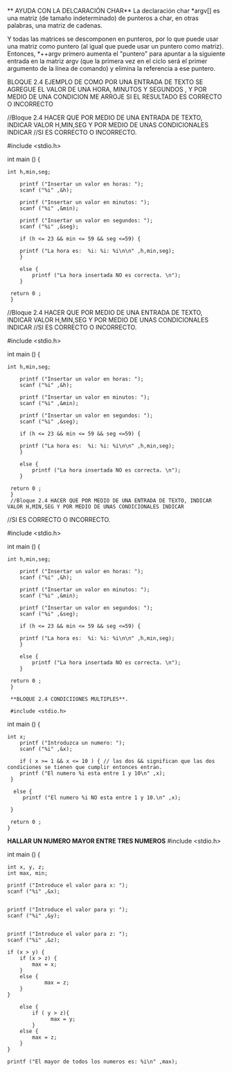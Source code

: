 ** AYUDA CON LA DELCARACIÓN CHAR**
La declaración char *argv[] es una matriz (de tamaño indeterminado) de punteros a char, en otras palabras, una matriz de cadenas.

Y todas las matrices se descomponen en punteros, por lo que puede usar una matriz como puntero (al igual que puede usar un puntero como matriz). Entonces, *++argv primero aumenta el "puntero" para apuntar a la siguiente entrada en la matriz argv (que la primera vez en el ciclo será el primer argumento de la línea de comando) y elimina la referencia a ese puntero.


BLOQUE 2.4 EJEMPLO DE COMO POR UNA ENTRADA DE TEXTO SE AGREGUE EL VALOR DE UNA HORA, MINUTOS Y SEGUNDOS , Y POR MEDIO DE UNA CONDICION ME ARROJE SI EL RESULTADO ES CORRECTO O INCORRECTO

//Bloque 2.4 HACER QUE POR MEDIO DE UNA ENTRADA DE TEXTO, INDICAR VALOR H,MIN,SEG Y POR MEDIO DE UNAS CONDICIONALES INDICAR
//SI ES CORRECTO O INCORRECTO. 

#include <stdio.h>
 
 int main () {

    int h,min,seg;

        printf ("Insertar un valor en horas: ");
        scanf ("%i" ,&h);

        printf ("Insertar un valor en minutos: ");
        scanf ("%i" ,&min);

        printf ("Insertar un valor en segundos: ");
        scanf ("%i" ,&seg);

        if (h <= 23 && min <= 59 && seg <=59) {

        printf ("La hora es:  %i: %i: %i\n\n" ,h,min,seg);
        }

        else {
            printf ("La hora insertada NO es correcta. \n");
        }

     return 0 ; 
     }



//Bloque 2.4 HACER QUE POR MEDIO DE UNA ENTRADA DE TEXTO, INDICAR VALOR H,MIN,SEG Y POR MEDIO DE UNAS CONDICIONALES INDICAR
//SI ES CORRECTO O INCORRECTO. 

#include <stdio.h>
 
 int main () {

    int h,min,seg;

        printf ("Insertar un valor en horas: ");
        scanf ("%i" ,&h);

        printf ("Insertar un valor en minutos: ");
        scanf ("%i" ,&min);

        printf ("Insertar un valor en segundos: ");
        scanf ("%i" ,&seg);

        if (h <= 23 && min <= 59 && seg <=59) {

        printf ("La hora es:  %i: %i: %i\n\n" ,h,min,seg);
        }

        else {
            printf ("La hora insertada NO es correcta. \n");
        }

     return 0 ; 
     }
     //Bloque 2.4 HACER QUE POR MEDIO DE UNA ENTRADA DE TEXTO, INDICAR VALOR H,MIN,SEG Y POR MEDIO DE UNAS CONDICIONALES INDICAR
//SI ES CORRECTO O INCORRECTO. 

#include <stdio.h>
 
 int main () {

    int h,min,seg;

        printf ("Insertar un valor en horas: ");
        scanf ("%i" ,&h);

        printf ("Insertar un valor en minutos: ");
        scanf ("%i" ,&min);

        printf ("Insertar un valor en segundos: ");
        scanf ("%i" ,&seg);

        if (h <= 23 && min <= 59 && seg <=59) {

        printf ("La hora es:  %i: %i: %i\n\n" ,h,min,seg);
        }

        else {
            printf ("La hora insertada NO es correcta. \n");
        }

     return 0 ; 
     }

     **BLOQUE 2.4 CONDICIIONES MULTIPLES**.

     #include <stdio.h>
 
 int main () {

    int x;
        printf ("Introduzca un numero: ");
        scanf ("%i" ,&x);

        if ( x >= 1 && x <= 10 ) { // las dos && significan que las dos condiciones se tienen que cumplir entonces entran. 
        printf ("El numero %i esta entre 1 y 10\n" ,x);
     }

      else {
         printf ("El numero %i NO esta entre 1 y 10.\n" ,x);
         
     }

     return 0 ; 
    }



**HALLAR UN NUMERO MAYOR ENTRE TRES NUMEROS**
#include <stdio.h>
 
 int main () {

    int x, y, z;
    int max, min;

    printf ("Introduce el valor para x: ");
    scanf ("%i" ,&x);


    printf ("Introduce el valor para y: ");
    scanf ("%i" ,&y);


    printf ("Introduce el valor para z: ");
    scanf ("%i" ,&z);

    if (x > y) {
        if (x > z) { 
            max = x;
        } 
        else {
                max = z;
        }
    }    
        
        else {
            if ( y > z){
                  max = y;
            }     
        else {
            max = z;
        }
    }

    printf ("El mayor de todos los numeros es: %i\n" ,max);

    